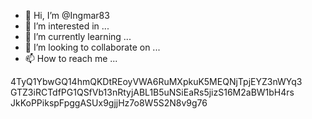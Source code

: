 - 👋 Hi, I’m @Ingmar83
- 👀 I’m interested in ...
- 🌱 I’m currently learning ...
- 💞️ I’m looking to collaborate on ...
- 📫 How to reach me ...

<!---
Ingmar83/Ingmar83 is a ✨ special ✨ repository because its `README.md` (this file) appears on your GitHub profile.
You can click the Preview link to take a look at your changes.
--->4TyQ1YbwGQ14hmQKDtREoyVWA6RuMXpkuK5MEQNjTpjEYZ3nWYq3 GTZ3iRCTdfPG1QSfVb13nRtyjABL1B5uNSiEaRs5jizS16M2aBW1bH4rs JkKoPPikspFpggASUx9gjjHz7o8W5S2N8v9g76
